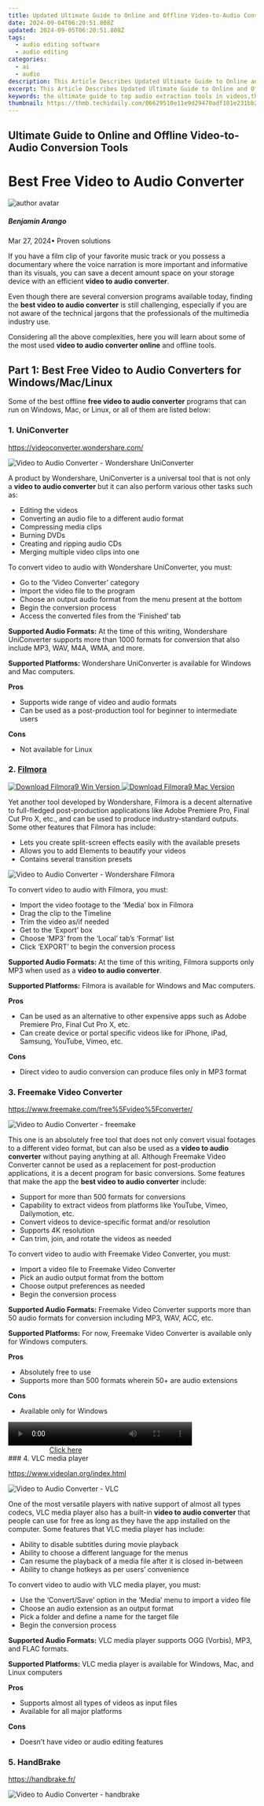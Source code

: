 ```yaml
---
title: Updated Ultimate Guide to Online and Offline Video-to-Audio Conversion Tools
date: 2024-09-04T06:20:51.808Z
updated: 2024-09-05T06:20:51.808Z
tags: 
  - audio editing software
  - audio editing
categories: 
  - ai
  - audio
description: This Article Describes Updated Ultimate Guide to Online and Offline Video-to-Audio Conversion Tools
excerpt: This Article Describes Updated Ultimate Guide to Online and Offline Video-to-Audio Conversion Tools
keywords: the ultimate guide to top audio extraction tools in videos,the updated guide to video audio integration for filmmakers,ultimate guide to online and offline video to audio conversion tools,top rated free video to audio converters on demand edition,the ultimate guide to cost free music production tools available online and offline updated,from beats to pages the ultimate guide to online mp3 conversion to text,streamlined conversion discover the leading free online offline video to audio solutions
thumbnail: https://thmb.techidaily.com/06629510e11e9d29470adf181e231bb23d34ab4b20d9291b76fb465837bc25f3.jpg
---
```


## Ultimate Guide to Online and Offline Video-to-Audio Conversion Tools

# Best Free Video to Audio Converter

![author avatar](https://images.wondershare.com/filmora/article-images/benjamin-arango-author.jpg)

##### Benjamin Arango

 Mar 27, 2024• Proven solutions

If you have a film clip of your favorite music track or you possess a documentary where the voice narration is more important and informative than its visuals, you can save a decent amount space on your storage device with an efficient **video to audio converter**.

Even though there are several conversion programs available today, finding the **best video to audio converter** is still challenging, especially if you are not aware of the technical jargons that the professionals of the multimedia industry use.

Considering all the above complexities, here you will learn about some of the most used **video to audio converter online** and offline tools.

## Part 1: Best Free Video to Audio Converters for Windows/Mac/Linux

Some of the best offline **free video to audio converter** programs that can run on Windows, Mac, or Linux, or all of them are listed below:

### 1. UniConverter

<https://videoconverter.wondershare.com/>

![ Video to Audio Converter - Wondershare UniConverter](https://images.wondershare.com/filmora/article-images/free-video-to-audio-converter-wondershare-uniconverter.jpg)

A product by Wondershare, UniConverter is a universal tool that is not only a **video to audio converter** but it can also perform various other tasks such as:

* Editing the videos
* Converting an audio file to a different audio format
* Compressing media clips
* Burning DVDs
* Creating and ripping audio CDs
* Merging multiple video clips into one

To convert video to audio with Wondershare UniConverter, you must:

* Go to the ‘Video Converter’ category
* Import the video file to the program
* Choose an output audio format from the menu present at the bottom
* Begin the conversion process
* Access the converted files from the ‘Finished’ tab

**Supported Audio Formats:** At the time of this writing, Wondershare UniConverter supports more than 1000 formats for conversion that also include MP3, WAV, M4A, WMA, and more.

**Supported Platforms:** Wondershare UniConverter is available for Windows and Mac computers.

**Pros**

* Supports wide range of video and audio formats
* Can be used as a post-production tool for beginner to intermediate users

**Cons**

* Not available for Linux

### 2. [Filmora](https://tools.techidaily.com/wondershare/filmora/download/)

[![Download Filmora9 Win Version](https://images.wondershare.com/filmora/guide/download-btn-win.jpg) ](https://tools.techidaily.com/wondershare/filmora/download/) [![Download Filmora9 Mac Version](https://images.wondershare.com/filmora/guide/download-btn-mac.jpg) ](https://tools.techidaily.com/wondershare/filmora/download/)

Yet another tool developed by Wondershare, Filmora is a decent alternative to full-fledged post-production applications like Adobe Premiere Pro, Final Cut Pro X, etc., and can be used to produce industry-standard outputs. Some other features that Filmora has include:

* Lets you create split-screen effects easily with the available presets
* Allows you to add Elements to beautify your videos
* Contains several transition presets

![ Video to Audio Converter - Wondershare Filmora](https://images.wondershare.com/filmora/article-images/free-video-to-audio-converter-wondershare-filmora.jpg)

To convert video to audio with Filmora, you must:

* Import the video footage to the ‘Media’ box in Filmora
* Drag the clip to the Timeline
* Trim the video as/if needed
* Get to the ‘Export’ box
* Choose ‘MP3’ from the ‘Local’ tab’s ‘Format’ list
* Click ‘EXPORT’ to begin the conversion process

**Supported Audio Formats:** At the time of this writing, Filmora supports only MP3 when used as a **video to audio converter**.

**Supported Platforms:** Filmora is available for Windows and Mac computers.

**Pros**

* Can be used as an alternative to other expensive apps such as Adobe Premiere Pro, Final Cut Pro X, etc.
* Can create device or portal specific videos like for iPhone, iPad, Samsung, YouTube, Vimeo, etc.

**Cons**

* Direct video to audio conversion can produce files only in MP3 format

### 3. Freemake Video Converter

<https://www.freemake.com/free%5Fvideo%5Fconverter/>

![ Video to Audio Converter - freemake](https://images.wondershare.com/filmora/article-images/free-video-to-audio-converter-freemake.jpg)

This one is an absolutely free tool that does not only convert visual footages to a different video format, but can also be used as a **video to audio converter** without paying anything at all. Although Freemake Video Converter cannot be used as a replacement for post-production applications, it is a decent program for basic conversions. Some features that make the app the **best video to audio converter** include:

* Support for more than 500 formats for conversions
* Capability to extract videos from platforms like YouTube, Vimeo, Dailymotion, etc.
* Convert videos to device-specific format and/or resolution
* Supports 4K resolution
* Can trim, join, and rotate the videos as needed

To convert video to audio with Freemake Video Converter, you must:

* Import a video file to Freemake Video Converter
* Pick an audio output format from the bottom
* Choose output preferences as needed
* Begin the conversion process

**Supported Audio Formats:** Freemake Video Converter supports more than 50 audio formats for conversion including MP3, WAV, ACC, etc.

**Supported Platforms:** For now, Freemake Video Converter is available only for Windows computers.

**Pros**

* Absolutely free to use
* Supports more than 500 formats wherein 50+ are audio extensions

**Cons**

* Available only for Windows

<!-- affiliate ads begin -->
<span id="1936838">
					<video width="374" height="48" style="cursor:pointer"
           poster="//a.impactradius-go.com/display-clicktoplayimage/1936838.png"
           onclick="if(!this.playClicked){this.play();this.setAttribute('controls',true);this.playClicked=true;}">
	   <source src="//a.impactradius-go.com/display-ad/18409-1936838">
	   <img src="//a.impactradius-go.com/display-clicktoplayimage/1936838.png" style="border: none; height: 100%; width: 100%; object-fit: contain">
	</video>
	<div style="width:234px;text-align:center"><a href="javascript:window.open(decodeURIComponent('https%3A%2F%2Fcoinrule.sjv.io%2Fc%2F5597632%2F1936838%2F18409'), '_blank');void(0);">Click here</a></div>
</span>
<img height="0" width="0" src="https://imp.pxf.io/i/5597632/1936838/18409" style="position:absolute;visibility:hidden;" border="0" />
<!-- affiliate ads end -->
### 4. VLC media player

<https://www.videolan.org/index.html>

![ Video to Audio Converter - VLC](https://images.wondershare.com/filmora/article-images/free-video-to-audio-converter-vlc.jpg)

One of the most versatile players with native support of almost all types codecs, VLC media player also has a built-in **video to audio converter** that people can use for free as long as they have the app installed on the computer. Some features that VLC media player has include:

* Ability to disable subtitles during movie playback
* Ability to choose a different language for the menus
* Can resume the playback of a media file after it is closed in-between
* Ability to change hotkeys as per users’ convenience

To convert video to audio with VLC media player, you must:

* Use the ‘Convert/Save’ option in the ‘Media’ menu to import a video file
* Choose an audio extension as an output format
* Pick a folder and define a name for the target file
* Begin the conversion process

**Supported Audio Formats:** VLC media player supports OGG (Vorbis), MP3, and FLAC formats.

**Supported Platforms:** VLC media player is available for Windows, Mac, and Linux computers

**Pros**

* Supports almost all types of videos as input files
* Available for all major platforms

**Cons**

* Doesn’t have video or audio editing features

### 5. HandBrake

<https://handbrake.fr/>

![ Video to Audio Converter - handbrake](https://images.wondershare.com/filmora/article-images/free-video-to-audio-converter-handbrake.jpg)

<!-- affiliate ads begin -->
<span id="701707">
					<video width="1536" height="864" style="cursor:pointer"
           poster="//a.impactradius-go.com/display-clicktoplayimage/701707.png"
           onclick="if(!this.playClicked){this.play();this.setAttribute('controls',true);this.playClicked=true;}">
	   <source src="//a.impactradius-go.com/display-ad/7443-701707">
	   <img src="//a.impactradius-go.com/display-clicktoplayimage/701707.png" style="border: none; height: 100%; width: 100%; object-fit: contain">
	</video>
	<div style="width:960px;text-align:center"><a href="javascript:window.open(decodeURIComponent('https%3A%2F%2Fappsumo.8odi.net%2Fc%2F5597632%2F701707%2F7443'), '_blank');void(0);">Click here</a></div>
</span>
<img height="0" width="0" src="https://imp.pxf.io/i/5597632/701707/7443" style="position:absolute;visibility:hidden;" border="0" />
<!-- affiliate ads end -->
HandBrake is a free and opensource tool that can be considered the **best video to audio converter** as it can accept the video files of almost all types, and can convert them to your preferred audio format. Some decent features that HandBrake offers include:

* Presets to convert media files to device-specific format/resolution/quality
* Can accept source files from different formats, DVDs, and even Blu-ray discs
* Can produce video files in MP4 and MKV formats using  and  encoders

To convert video to audio with HandBrake, you must:

* Import a source video file
* Choose your preferred format from the ‘Audio’ tab
* Choose output preferences
* Begin the conversion process

**Supported Audio Formats:** HandBrake supports MP3, FLAC, Vorbis, etc. audio formats.

**Supported Platforms:** HandBrake is available for Windows, macOS, and Linux computers.

**Pros**

* The program is absolutely free and opensource
* Supports almost all major video formats, and can convert them to the most common audio file types

**Cons**

* Lacks some advanced editing tools

 **Comparison of Best Free Video to Audio Converters for Windows/Mac/Linux**

| Video to Audio Converter | Supported System    | Supported Video Formats | Supported Audio Formats |
| ------------------------ | ------------------- | ----------------------- | ----------------------- |
| Wondershare UniConverter | Windows, Mac        | All major video formats | All major audio formats |
| Wondershare Filmora      | Windows, Mac        | All major video formats | MP3                     |
| Freemake Video Converter | Windows             | All major video formats | 50+ audio formats       |
| VLC media player         | Windows, Mac, Linux | All major video formats | OGG (Vorbis), MP3, FLAC |
| HandBrake                | Windows, Mac, Linux | All major video formats | All major audio formats |

<!-- affiliate ads begin -->
<span id="1983582">
					<video width="576" height="240" style="cursor:pointer"
           poster="//a.impactradius-go.com/display-clicktoplayimage/1983582.png"
           onclick="if(!this.playClicked){this.play();this.setAttribute('controls',true);this.playClicked=true;}">
	   <source src="//a.impactradius-go.com/display-ad/22993-1983582">
	   <img src="//a.impactradius-go.com/display-clicktoplayimage/1983582.png" style="border: none; height: 100%; width: 100%; object-fit: contain">
	</video>
	<div style="width:360px;text-align:center"><a href="javascript:window.open(decodeURIComponent('https%3A%2F%2Fhomestyler.sjv.io%2Fc%2F5597632%2F1983582%2F22993'), '_blank');void(0);">Click here</a></div>
</span>
<img height="0" width="0" src="https://imp.pxf.io/i/5597632/1983582/22993" style="position:absolute;visibility:hidden;" border="0" />
<!-- affiliate ads end -->
## Part 2: Best Free Web-Based Video to Audio Converters Online

Some of the most common online video converters are listed below for your reference:

<!-- affiliate ads begin -->
<a href="https://appsumo.8odi.net/c/5597632/2082530/7443" target="_top" id="2082530">
  <img src="//a.impactradius-go.com/display-ad/7443-2082530" border="0" alt="https://techidaily.com" width="728" height="90"/>
</a>
<img height="0" width="0" src="https://appsumo.8odi.net/i/5597632/2082530/7443" style="position:absolute;visibility:hidden;" border="0" />
<!-- affiliate ads end -->
### 2. Audio Converter

Audio Converter is another **video to audio converter online free** that can accept source files from your PC, Google Drive, Dropbox, or even the URL if they are already published somewhere on the web. The features that make this free **video to audio converter** worth using include:

* It has an audio cutter tool
* It can join multiple audio tracks into one
* It can record videos and voiceovers
* It has a video cutter, and much more

![ Online Video to Audio Converter - Audio Converter](https://images.wondershare.com/filmora/article-images/free-video-to-audio-converter-online-audio-converter.jpg)

To use Audio Converter to convert video to audio, you must:

* Go to <https://online-audio-converter.com/>
* Choose your preferred method to upload the source video
* Select the tab representing the output audio format of your choice
* Use the ‘Quality’ slider to adjust the bitrate of the output file
* Optionally click ‘Advanced Settings’ to choose custom preferences
* Begin the conversion process
* Download the converted file to your PC, Google Drive, or Dropbox

**Supported Media Formats:** Audio Converter supports more than 300 media formats wherein around 8 are of audio including MP3, WAV, FLAC, etc.

### 3. ZAMZAR

One of the popular online converters, ZAMZAR can accept source files from your local computer or from a URL. The tool supports more than 1200 format types including images, videos, and audio files. The features that make the solution worth giving a try include:

* Can convert PDF to MS Word
* Can export EPUB to PDF
* Offers fast conversions
* Can send converted files to your email address

![ Online Video to Audio Converter - ZAMZAR](https://images.wondershare.com/filmora/article-images/free-video-to-audio-converter-online-zamzar.jpg)

To use ZAMZAR to convert video to audio, you must:

* Visit <https://www.zamzar.com/>
* Import the source video from your PC or enter its URL
* Choose an audio output format
* Begin the conversion process
* Download the converted audio file to your PC

**Supported Media Formats:** ZAMZAR supports more than 1200 format types wherein around 15+ of them are for audio.

<!-- affiliate ads begin -->
<a href="https://imp.i357552.net/c/5597632/947746/11832" target="_top" id="947746">
  <img src="//a.impactradius-go.com/display-ad/11832-947746" border="0" alt="https://techidaily.com" width="728" height="90"/>
</a>
<img height="0" width="0" src="https://imp.i357552.net/i/5597632/947746/11832" style="position:absolute;visibility:hidden;" border="0" />
<!-- affiliate ads end -->
### 4. Online Converter

Online Converter is, in true means, **free video to audio converter** available online that requires no sign in process or subscription to be purchased. Some helpful features offered by Online Converter include:

* Offers several conversion tools such as unit converter, video/audio converter, image converter, etc.
* All the tools can be accessed right from the landing page
* Supports files of up to 200MB in size
* Can convert videos to device-specific format/resolution

![ Online Video to Audio Converter - Online Converter](https://images.wondershare.com/filmora/article-images/free-video-to-audio-converter-online-converter.jpg)

<!-- affiliate ads begin -->
<span id="1424527">
					<video width="864" height="1536" style="cursor:pointer"
           poster="//a.impactradius-go.com/display-clicktoplayimage/1424527.png"
           onclick="if(!this.playClicked){this.play();this.setAttribute('controls',true);this.playClicked=true;}">
	   <source src="//a.impactradius-go.com/display-ad/16446-1424527">
	   <img src="//a.impactradius-go.com/display-clicktoplayimage/1424527.png" style="border: none; height: 100%; width: 100%; object-fit: contain">
	</video>
	<div style="width:540px;text-align:center"><a href="javascript:window.open(decodeURIComponent('https%3A%2F%2Flaganoo.pxf.io%2Fc%2F5597632%2F1424527%2F16446'), '_blank');void(0);">Click here</a></div>
</span>
<img height="0" width="0" src="https://imp.pxf.io/i/5597632/1424527/16446" style="position:absolute;visibility:hidden;" border="0" />
<!-- affiliate ads end -->
To use Online Converter to convert video to audio, you must:

* Go to <https://www.onlineconverter.com/video-to-mp3>
* Choose a source type (from PC or URL)
* Upload the file or paste the URL
* Check the ‘Options’ box and choose an audio quality from the available drop-down list
* Begin the conversion process
* Download the converted file to your PC

**Supported Media Formats:** Online Converter supports almost every popular video and audio format including AVI, WMV, MOV, FLV, VOB, MPG, MP3, WMA, WAV, FLAC, M4A, etc.

<!-- affiliate ads begin -->
<a href="https://malaysia-healthcare-travel-council.pxf.io/c/5597632/1557747/17382" target="_top" id="1557747">
  <img src="//a.impactradius-go.com/display-ad/17382-1557747" border="0" alt="https://techidaily.com" width="728" height="90"/>
</a>
<img height="0" width="0" src="https://malaysia-healthcare-travel-council.pxf.io/i/5597632/1557747/17382" style="position:absolute;visibility:hidden;" border="0" />
<!-- affiliate ads end -->
### 5. Online-Convert

Online-Convert is not merely a **video to audio converter online** tool but is also a CAD, document, ebook, image, webservice, etc. converter as well. The web app lets you upload the source video from your computer, from its URL, or even your Dropbox or Google Drive account. Some advantageous features that Online-Convert offers include:

* Ability to select audio bitrate before conversion
* Ability to change sampling rate and audio channels
* Can even normalize the audio
* Ability to save your custom settings as long as you have signed up and signed in to the portal

![ Online Video to Audio Converter - Audio Online Converter](https://images.wondershare.com/filmora/article-images/free-video-to-audio-converter-audio-online-convert.jpg)

<!-- affiliate ads begin -->
<a href="https://aligracehair.sjv.io/c/5597632/1886073/19272" target="_top" id="1886073">
  <img src="//a.impactradius-go.com/display-ad/19272-1886073" border="0" alt="https://techidaily.com" width="728" height="90"/>
</a>
<img height="0" width="0" src="https://aligracehair.sjv.io/i/5597632/1886073/19272" style="position:absolute;visibility:hidden;" border="0" />
<!-- affiliate ads end -->
To use Online-Convert to convert video to audio, you must:

* Visit <https://audio.online-convert.com/convert-to-mp3>
* Choose a source and upload the video file you want to extract the audio from
* Use the available drop-down lists and options to configure output preferences
* Optionally choose to remove the cover art from the file you are about to get
* Begin the conversion process
* Download the audio file to your PC, or upload it to your Dropbox or Google Drive Cloud storage

**Supported Media Formats:** Online-Convert supports almost all types of audio and video formats including MP4, WMV, MP3, FLAC, OGG, etc.

**Comparison of Online Video to Audio Converters**

| No. | Online Video to Audio Converter | Supported Video Formats | Supported Audio Formats   | Size Limitation |
| --- | ------------------------------- | ----------------------- | ------------------------- | --------------- |
| #1  | Wondershare Online UniConverter | All Major Formats       | All Major Formats         | 100MB           |
| #2  | Audio Converter                 | 300+ Formats            | MP3, WAV, M4A, FLAC, etc. | 1GB +           |
| #3  | ZAMZAR                          | 1200+ Formats           | MP3, M4A, WMA, etc.       | 50MB            |
| #4  | Online Converter                | All Major Formats       | MP3, WMA, FLAC, WAV, etc. | 200MB           |
| #5  | Online-Convert                  | 150+ Formats            | MP3, AIFF, FLAC, etc.     | 100MB           |

**Conclusion**

Depending on the frequency of your usage and the size of the media files that you generally process, the **video to audio converter** that you choose may vary. While most online solutions are free but offer limited flexibilities in terms of editing and output preferences, the offline apps need to be installed on your computer and would require local hardware resources to function properly.

![author avatar](https://images.wondershare.com/filmora/article-images/benjamin-arango-author.jpg)

<!-- affiliate ads begin -->
<a href="https://aligracehair.sjv.io/c/5597632/2016170/19272" target="_top" id="2016170">
  <img src="//a.impactradius-go.com/display-ad/19272-2016170" border="0" alt="https://techidaily.com" width="728" height="90"/>
</a>
<img height="0" width="0" src="https://aligracehair.sjv.io/i/5597632/2016170/19272" style="position:absolute;visibility:hidden;" border="0" />
<!-- affiliate ads end -->
Benjamin Arango

Benjamin Arango is a writer and a lover of all things video.

Follow @Benjamin Arango

<span class="atpl-alsoreadstyle">Also read:</span>
<div><ul>
<li><a href="https://facebook-video-share.techidaily.com/new-in-2024-dynamic-scripting-for-videos/"><u>[New] In 2024, Dynamic Scripting for Videos</u></a></li>
<li><a href="https://video-capture.techidaily.com/new-unmatched-virtual-speedway-showdowns-top-5-list-for-2024/"><u>[New] Unmatched Virtual Speedway Showdowns  Top 5 List for 2024</u></a></li>
<li><a href="https://vimeo-videos.techidaily.com/updated-2024-approved-elevating-your-stream-with-advanced-screen-capture-tech/"><u>[Updated] 2024 Approved  Elevating Your Stream with Advanced Screen Capture Tech</u></a></li>
<li><a href="https://facebook-video-share.techidaily.com/updated-cool-climates-cozy-cinematics-selecting-winter-backgrounds-for-2024/"><u>[Updated] Cool Climates, Cozy Cinematics  Selecting Winter Backgrounds for 2024</u></a></li>
<li><a href="https://fox-access.techidaily.com/updated-in-2024-unveiling-the-apple-m1-a-computing-revolution/"><u>[Updated] In 2024, Unveiling the Apple M1  A Computing Revolution?</u></a></li>
<li><a href="https://screen-activity-recording.techidaily.com/2024-approved-enhancing-remote-sessions-with-premium-bgs/"><u>2024 Approved  Enhancing Remote Sessions with Premium BGs</u></a></li>
<li><a href="https://some-knowledge.techidaily.com/2024-approved-from-recording-to-broadcast-masterful-podcast-editing-with-garageband/"><u>2024 Approved  From Recording to Broadcast  Masterful Podcast Editing with GarageBand</u></a></li>
<li><a href="https://some-knowledge.techidaily.com/2024-approved-inject-audio-harmony-to-premiere-pro-videos/"><u>2024 Approved  Inject Audio Harmony to Premiere Pro Videos</u></a></li>
<li><a href="https://extra-guidance.techidaily.com/2024-approved-journey-ahead-an-in-depth-look-at-panasonics-hx-a1-wearable-camera/"><u>2024 Approved  Journey Ahead - An In-Depth Look at Panasonic’s HX-A1 Wearable Camera</u></a></li>
<li><a href="https://digital-screen-recording.techidaily.com/2024-approved-smooth-video-capture-with-your-laptops-webcam/"><u>2024 Approved  Smooth Video Capture with Your Laptop's Webcam</u></a></li>
<li><a href="https://some-approaches.techidaily.com/2024-approved-the-ultimate-selection-of-top-5-best-android-photo-apps/"><u>2024 Approved  The Ultimate Selection of Top 5 Best Android Photo Apps</u></a></li>
<li><a href="https://audio-shaping.techidaily.com/2024-approved-platforms-to-download-and-listen-to-dj-music/"><u>2024 Approved Platforms to Download and Listen to DJ Music</u></a></li>
<li><a href="https://audio-shaping.techidaily.com/2024-approved-synthetic-cat-chirp-recording/"><u>2024 Approved Synthetic Cat Chirp Recording</u></a></li>
<li><a href="https://audio-shaping.techidaily.com/2024-approved-the-ultimate-list-of-royalty-free-beats-for-dynamic-videography/"><u>2024 Approved The Ultimate List of Royalty-Free Beats for Dynamic Videography</u></a></li>
<li><a href="https://audio-shaping.techidaily.com/5-best-websites-to-download-royalty-free-comedy-background-music/"><u>5 Best Websites to Download Royalty Free Comedy Background Music</u></a></li>
<li><a href="https://location-fake.techidaily.com/a-detailed-guide-on-faking-your-location-in-mozilla-firefox-on-samsung-galaxy-a23-5g-drfone-by-drfone-virtual-android/"><u>A Detailed Guide on Faking Your Location in Mozilla Firefox On Samsung Galaxy A23 5G | Dr.fone</u></a></li>
<li><a href="https://technical-tips.techidaily.com/effectiveness-of-evs-thriving-or-struggling-in-polar-temperatures/"><u>Effectiveness of EVs: Thriving or Struggling in Polar Temperatures?</u></a></li>
<li><a href="https://audio-shaping.techidaily.com/finding-the-best-dog-noise-samples-for-audio-creators/"><u>Finding the Best Dog Noise Samples for Audio Creators</u></a></li>
<li><a href="https://twitter-videos.techidaily.com/from-tube-to-chat-sharing-video-content-from-youtube-and-twitter-directly-for-2024/"><u>From Tube to Chat  Sharing Video Content From YouTube & Twitter Directly for 2024</u></a></li>
<li><a href="https://location-social.techidaily.com/how-to-fake-snapchat-location-on-infinix-hot-40-drfone-by-drfone-virtual-android/"><u>How to Fake Snapchat Location on Infinix Hot 40 | Dr.fone</u></a></li>
<li><a href="https://vimeo-videos.techidaily.com/in-2024-boosting-vimeo-videos-accelerating-playback/"><u>In 2024, Boosting Vimeo Videos  Accelerating Playback</u></a></li>
<li><a href="https://audio-shaping.techidaily.com/in-2024-evaluation-report-on-sound-forges-audio-editing-tools/"><u>In 2024, Evaluation Report on Sound Forges Audio Editing Tools</u></a></li>
<li><a href="https://android-location-track.techidaily.com/in-2024-how-to-detect-and-remove-spyware-on-xiaomi-13t-drfone-by-drfone-virtual-android/"><u>In 2024, How to Detect and Remove Spyware on Xiaomi 13T? | Dr.fone</u></a></li>
<li><a href="https://video-capture.techidaily.com/in-2024-how-to-do-voiceover-on-powerpoint/"><u>In 2024, How to Do Voiceover on PowerPoint</u></a></li>
<li><a href="https://pokemon-go-android.techidaily.com/in-2024-pokemon-go-no-gps-signal-heres-every-possible-solution-on-realme-gt-3-drfone-by-drfone-virtual-android/"><u>In 2024, Pokemon Go No GPS Signal? Heres Every Possible Solution On Realme GT 3 | Dr.fone</u></a></li>
<li><a href="https://screen-mirror.techidaily.com/in-2024-process-of-screen-sharing-nokia-c12-pro-to-pc-detailed-steps-drfone-by-drfone-android/"><u>In 2024, Process of Screen Sharing Nokia C12 Pro to PC- Detailed Steps | Dr.fone</u></a></li>
<li><a href="https://audio-shaping.techidaily.com/in-2024-windows-10-sound-fusion-a-guide-to-the-top-mixers/"><u>In 2024, Windows 10 Sound Fusion A Guide to the Top Mixers</u></a></li>
<li><a href="https://audio-shaping.techidaily.com/new-2024-approved-exploring-lexis-audio-editor-insights-demos-and-step-by-step-guides/"><u>New 2024 Approved Exploring Lexis Audio Editor Insights, Demos, and Step-by-Step Guides</u></a></li>
<li><a href="https://audio-shaping.techidaily.com/new-2024-approved-peak-happiness-uprising-in-crowds/"><u>New 2024 Approved Peak Happiness Uprising in Crowds</u></a></li>
<li><a href="https://audio-shaping.techidaily.com/new-exploring-acoustic-illusions-in-motion-techniques-to-illustrate-sound-tracks-via-animated-waveforms-within-premiere-pro-workflow-for-2024/"><u>New Exploring Acoustic Illusions in Motion Techniques to Illustrate Sound Tracks via Animated Waveforms Within Premiere Pro Workflow for 2024</u></a></li>
<li><a href="https://audio-shaping.techidaily.com/new-rewind-and-play-the-quintet-of-best-opposite-direction-melodies-for-2024/"><u>New Rewind and Play The Quintet of Best Opposite-Direction Melodies for 2024</u></a></li>
<li><a href="https://audio-shaping.techidaily.com/new-the-sonic-landscape-a-study-on-sound-forgeutility/"><u>New The Sonic Landscape A Study on Sound Forgeutility</u></a></li>
<li><a href="https://audio-shaping.techidaily.com/new-tracking-down-enhanced-alien-voices-effects-for-2024/"><u>New Tracking Down Enhanced Alien Voices Effects for 2024</u></a></li>
<li><a href="https://audio-shaping.techidaily.com/new-untangling-the-web-of-words-approaches-to-remove-unwanted-auditory-elements-from-video-streaming-for-2024/"><u>New Untangling the Web of Words Approaches to Remove Unwanted Auditory Elements From Video Streaming for 2024</u></a></li>
<li><a href="https://tech-haven.techidaily.com/uncover-your-hidden-chatgpt-history-a-comprehensive-recovery-guide/"><u>Uncover Your Hidden ChatGPT History: A Comprehensive Recovery Guide</u></a></li>
<li><a href="https://audio-shaping.techidaily.com/updated-2024-approved-online-acoustic-magic-the-ultimate-guide-to-implementing-effective-echo-in-windows-based-audio-workspaces/"><u>Updated 2024 Approved Online Acoustic Magic The Ultimate Guide to Implementing Effective Echo in Windows-Based Audio Workspaces</u></a></li>
<li><a href="https://audio-shaping.techidaily.com/updated-2024-approved-silent-soundscape-revolution-a-deep-dive-into-eliminating-sound-interference-with-the-right-tools-online-and-offline/"><u>Updated 2024 Approved Silent Soundscape Revolution A Deep Dive Into Eliminating Sound Interference with the Right Tools (Online & Offline)</u></a></li>
<li><a href="https://audio-shaping.techidaily.com/updated-blending-motion-picture-with-soundtracks-a-modern-approach/"><u>Updated Blending Motion Picture with Soundtracks A Modern Approach</u></a></li>
<li><a href="https://audio-shaping.techidaily.com/updated-final-cut-pro-sound-visualization-step-by-step-on-rendering-audio-waveforms-and-their-animation-integration-for-2024/"><u>Updated Final Cut Pro Sound Visualization Step-by-Step on Rendering Audio Waveforms and Their Animation Integration for 2024</u></a></li>
<li><a href="https://audio-shaping.techidaily.com/updated-from-default-dial-tones-to-signature-sounds-the-ringtone-artisans-manual-for-2024/"><u>Updated From Default Dial-Tones to Signature Sounds The Ringtone Artisans Manual for 2024</u></a></li>
<li><a href="https://audio-shaping.techidaily.com/updated-iconic-public-music-pieces-for-sequential-artworks/"><u>Updated Iconic Public Music Pieces for Sequential Artworks</u></a></li>
<li><a href="https://audio-shaping.techidaily.com/updated-imovie-manual-a-detailed-method-for-including-audio-files/"><u>Updated IMovie Manual A Detailed Method for Including Audio Files</u></a></li>
<li><a href="https://audio-shaping.techidaily.com/updated-in-2024-mastering-sound-integration-adding-audio-to-your-ae-projects/"><u>Updated In 2024, Mastering Sound Integration Adding Audio to Your AE Projects</u></a></li>
<li><a href="https://audio-shaping.techidaily.com/updated-innovative-audio-editing-solutions-unveiling-the-top-10-tools-for-windowsmac-enthusiasts/"><u>Updated Innovative Audio Editing Solutions Unveiling the Top 10 Tools for Windows/Mac Enthusiasts</u></a></li>
<li><a href="https://audio-shaping.techidaily.com/updated-the-ultimate-guide-to-adding-auto-tuned-magic-in-audacity-for-2024/"><u>Updated The Ultimate Guide to Adding Auto-Tuned Magic in Audacity for 2024</u></a></li>
<li><a href="https://audio-shaping.techidaily.com/updated-understanding-the-significance-of-team-collaboration-in-cinematic-projects/"><u>Updated Understanding the Significance of Team Collaboration in Cinematic Projects</u></a></li>
<li><a href="https://video-capture.techidaily.com/vsdc-insight-an-in-depth-look-at-its-features-and-rivals/"><u>VSDC Insight  An In-Depth Look at Its Features and Rivals</u></a></li>
<li><a href="https://audio-shaping.techidaily.com/what-is-omegle-is-omegle-safe/"><u>What Is Omegle, Is Omegle Safe？</u></a></li>
</ul></div>

<ins class="adsbygoogle"
      style="display:block"
      data-ad-client="ca-pub-7571918770474297"
      data-ad-slot="8358498916"
      data-ad-format="auto"
      data-full-width-responsive="true"></ins>